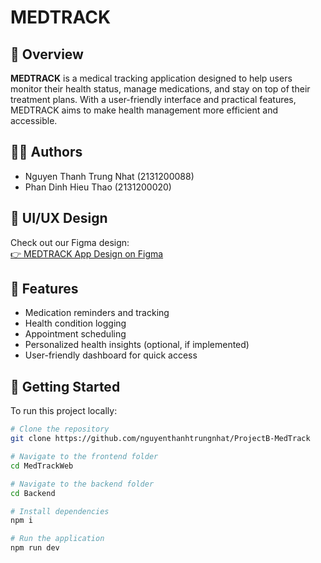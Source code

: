 # MEDTRACK

## 📱 Overview

**MEDTRACK** is a medical tracking application designed to help users monitor their health status, manage medications, and stay on top of their treatment plans. With a user-friendly interface and practical features, MEDTRACK aims to make health management more efficient and accessible.

## 🧑‍💻 Authors

- Nguyen Thanh Trung Nhat (2131200088)  
- Phan Dinh Hieu Thao (2131200020)

## 🎨 UI/UX Design

Check out our Figma design:  
[👉 MEDTRACK App Design on Figma](https://www.figma.com/design/OUhAEObMN76tiNYnDMWaAD/Medtrack_app?node-id=0-1&p=f)

## 📌 Features

- Medication reminders and tracking
- Health condition logging
- Appointment scheduling
- Personalized health insights (optional, if implemented)
- User-friendly dashboard for quick access

## 🚀 Getting Started

To run this project locally:

```bash
# Clone the repository
git clone https://github.com/nguyenthanhtrungnhat/ProjectB-MedTrack

# Navigate to the frontend folder
cd MedTrackWeb

# Navigate to the backend folder
cd Backend

# Install dependencies
npm i

# Run the application
npm run dev

